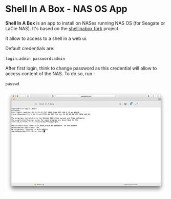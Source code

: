 Shell In A Box - NAS OS App
==================================

**Shell In A Box** is an app to install on NASes running NAS OS (for Seagate or LaCie NAS).
It's based on the [shellinabox fork](https://github.com/shellinabox/shellinabox) project.

It allow to access to a shell in a web ui.

Default credentials are:

`login:admin password:admin`

After first login, think to change password as this credential will allow to access content of the NAS.
To do so, run :

`passwd`

![Alt text](com.djailla.shellinabox/resources/screenshots/en/screenshot-1.png?raw=true "Screenshot")